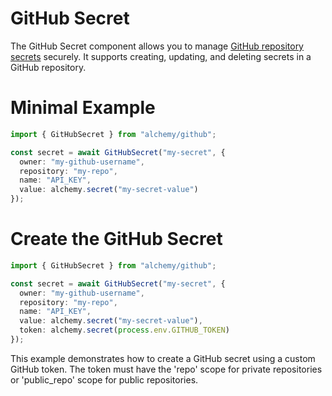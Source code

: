 # GitHub Secret

The GitHub Secret component allows you to manage [GitHub repository secrets](https://docs.github.com/en/actions/security-guides/encrypted-secrets) securely. It supports creating, updating, and deleting secrets in a GitHub repository.

# Minimal Example

```ts twoslash
import { GitHubSecret } from "alchemy/github";

const secret = await GitHubSecret("my-secret", {
  owner: "my-github-username",
  repository: "my-repo",
  name: "API_KEY",
  value: alchemy.secret("my-secret-value")
});
```

# Create the GitHub Secret

```ts twoslash
import { GitHubSecret } from "alchemy/github";

const secret = await GitHubSecret("my-secret", {
  owner: "my-github-username",
  repository: "my-repo",
  name: "API_KEY",
  value: alchemy.secret("my-secret-value"),
  token: alchemy.secret(process.env.GITHUB_TOKEN)
});
```

This example demonstrates how to create a GitHub secret using a custom GitHub token. The token must have the 'repo' scope for private repositories or 'public_repo' scope for public repositories.